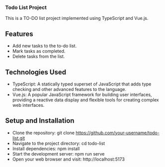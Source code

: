 ### Todo List Project

This is a TO-DO list project implemented using TypeScript and Vue.js.

## Features

- Add new tasks to the to-do list.
- Mark tasks as completed.
- Delete tasks from the list.

## Technologies Used

- TypeScript: A statically typed superset of JavaScript that adds type checking and other advanced features to the language.
- Vue.js: A popular JavaScript framework for building user interfaces, providing a reactive data display and flexible tools for creating complex web interfaces.

## Setup and Installation

- Clone the repository: git clone https://github.com/your-username/todo-list.git
- Navigate to the project directory: cd todo-list
- Install dependencies: npm install
- Start the development server: npm run serve
- Open your web browser and visit: http://localhost:5173



